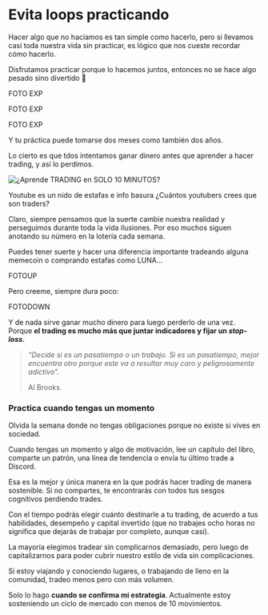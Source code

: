 # Evita loops practicando

Hacer algo que no hacíamos es tan simple como hacerlo, pero si llevamos casi toda nuestra vida sin practicar, es lógico que nos cueste recordar cómo hacerlo.

Disfrutamos practicar porque lo hacemos juntos, entonces no se hace algo pesado sino divertido 🙂

FOTO EXP

FOTO EXP

FOTO EXP

Y tu práctica puede tomarse dos meses como también dos años.

Lo cierto es que tdos intentamos ganar dinero antes que aprender a hacer trading, y así lo perdimos.

![¿Aprende TRADING en SOLO 10 MINUTOS?](../../.gitbook/assets/imagen.png)

Youtube es un nido de estafas e info basura ¿Cuántos youtubers crees que son traders?

Claro, siempre pensamos que la suerte cambie nuestra realidad y perseguimos durante toda la vida ilusiones. Por eso muchos siguen anotando su número en la lotería cada semana.

Puedes tener suerte y hacer una diferencia importante tradeando alguna memecoin o comprando estafas como LUNA...

FOTOUP

Pero creeme, siempre dura poco:

FOTODOWN

Y de nada sirve ganar mucho dinero para luego perderlo de una vez. Porque **el trading es mucho más que juntar indicadores y fijar un **_**stop-loss**_**.**

> _“Decide si es un pasatiempo o un trabajo. Si es un pasatiempo, mejor encuentra otro porque este va a resultar muy caro y peligrosamente adictivo”._
>
> Al Brooks.

### Practica cuando tengas un momento

Olvida la semana donde no tengas obligaciones porque no existe si vives en sociedad.

Cuando tengas un momento y algo de motivación, lee un capítulo del libro, comparte un patrón, una línea de tendencia o envía tu último trade a Discord.

Esa es la mejor y única manera en la que podrás hacer trading de manera sostenible. Si no compartes, te encontrarás con todos tus sesgos cognitivos perdiendo trades.

Con el tiempo podrás elegir cuánto destinarle a tu trading, de acuerdo a tus habilidades, desempeño y capital invertido (que no trabajes ocho horas no significa que dejarás de trabajar por completo, aunque casi).

La mayoría elegimos tradear sin complicarnos demasiado, pero luego de capitalizarnos para poder cubrir nuestro estilo de vida sin complicaciones.

Si estoy viajando y conociendo lugares, o trabajando de lleno en la comunidad, tradeo menos pero con más volumen.

Solo lo hago **cuando se confirma mi estrategia**. Actualmente estoy sosteniendo un ciclo de mercado con menos de 10 movimientos.
